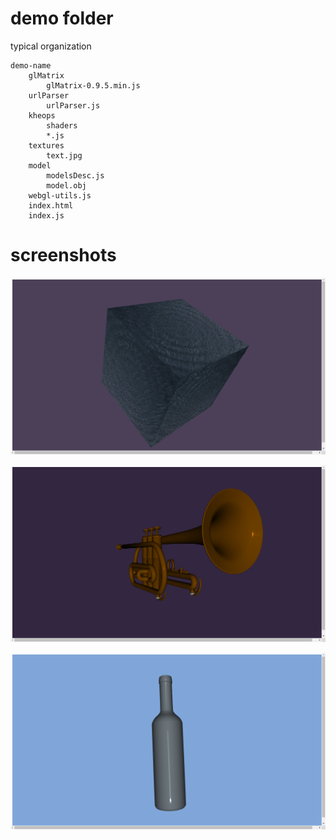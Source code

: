 # demo folder

typical organization

	demo-name
		glMatrix
			glMatrix-0.9.5.min.js
		urlParser
			urlParser.js
		kheops
			shaders
			*.js
		textures
			text.jpg
		model
			modelsDesc.js
			model.obj
		webgl-utils.js
		index.html
		index.js

# screenshots

![wave-cube](wave-cube.png)

![trumpet](trumpet.png)

![bottle](bottle.png)